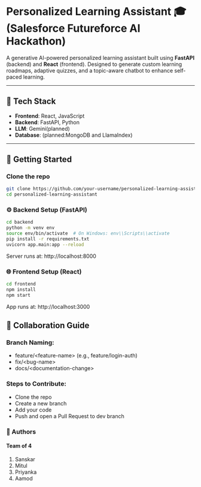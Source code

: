 # Personalized Learning Assistant 🎓 (Salesforce Futureforce AI Hackathon)

A generative AI-powered personalized learning assistant built using **FastAPI** (backend) and **React** (frontend). Designed to generate custom learning roadmaps, adaptive quizzes, and a topic-aware chatbot to enhance self-paced learning.

---

## 🧱 Tech Stack
- **Frontend**: React, JavaScript
- **Backend**: FastAPI, Python
- **LLM**: Gemini(planned)
- **Database**: (planned:MongoDB and LlamaIndex)

---

## 🚀 Getting Started

### Clone the repo
```bash
git clone https://github.com/your-username/personalized-learning-assistant.git
cd personalized-learning-assistant
```

### ⚙️ Backend Setup (FastAPI)
```bash
cd backend
python -m venv env
source env/bin/activate  # On Windows: env\\Scripts\\activate
pip install -r requirements.txt
uvicorn app.main:app --reload
```
Server runs at: http://localhost:8000

### 🌐 Frontend Setup (React)
```bash
cd frontend
npm install
npm start
```
App runs at: http://localhost:3000

## 👥 Collaboration Guide
### Branch Naming:
- feature/\<feature-name\> (e.g., feature/login-auth)
- fix/\<bug-name\>
- docs/\<documentation-change\>

### Steps to Contribute:
- Clone the repo
- Create a new branch
- Add your code
- Push and open a Pull Request to dev branch

### 🤝 Authors
#### Team of 4
1) Sanskar 
2) Mitul
3) Priyanka
4) Aamod

